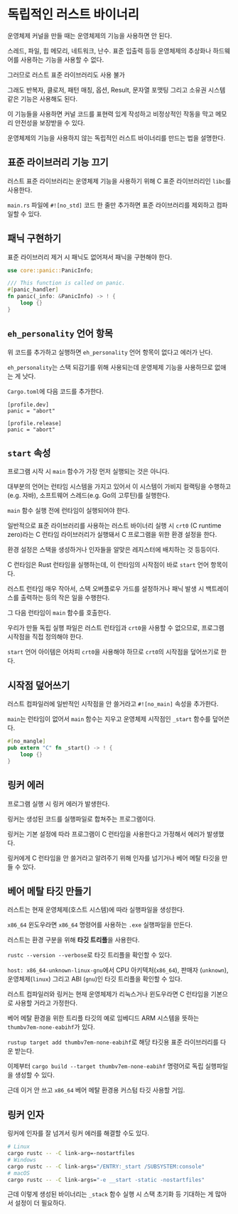 # 독립적인 러스트 바이너리

운영체제 커널을 만들 때는 운영체제의 기능을 사용하면 안 된다.

스레드, 파일, 힙 메모리, 네트워크, 난수. 표준 입출력 등등 운영체제의 추상화나 하드웨어를 사용하는 기능을 사용할 수 없다.

그러므로 러스트 표준 라이브러리도 사용 불가

그래도 반복자, 클로저, 패턴 매칭, 옵션, Result, 문자열 포맷팅 그리고 소유권 시스템 같은 기능은 사용해도 된다.

이 기능들을 사용하면 커널 코드를 표현력 있게 작성하고 비정상적인 작동을 막고 메모리 안전성을 보장받을 수 있다.

운영체제의 기능을 사용하지 않는 독립적인 러스트 바이너리를 만드는 법을 설명한다.

## 표준 라이브러리 기능 끄기

러스트 표준 라이브러리는 운영체제 기능을 사용하기 위해 C 표준 라이브러리인 `libc`를 사용한다.

`main.rs` 파일에 `#![no_std]` 코드 한 줄만 추가하면 표준 라이브러리를 제외하고 컴파일할 수 있다.

## 패닉 구현하기

표준 라이브러리 제거 시 패닉도 없어져서 패닉을 구현해야 한다.

```rust
use core::panic::PanicInfo;

/// This function is called on panic.
#[panic_handler]
fn panic(_info: &PanicInfo) -> ! {
    loop {}
}
```

## `eh_personality` 언어 항목

위 코드를 추가하고 실행하면 `eh_personality` 언어 항목이 없다고 에러가 난다.

`eh_personality`는 스택 되감기를 위해 사용되는데 운영체제 기능을 사용하므로 없애는 게 낫다.

`Cargo.toml`에 다음 코드를 추가한다.

```
[profile.dev]
panic = "abort"

[profile.release]
panic = "abort"
```

## `start` 속성

프로그램 시작 시 `main` 함수가 가장 먼저 실행되는 것은 아니다.

대부분의 언어는 런타임 시스템을 가지고 있어서 이 시스템이 가비지 컬랙팅을 수행하고(e.g. 자바), 소프트웨어 스레드(e.g. Go의 고루틴)를 실행한다.

`main` 함수 실행 전에 런타임이 실행되어야 한다.

일반적으로 표준 라이브러리를 사용하는 러스트 바이너리 실행 시 `crt0` (C runtime zero)라는 C 런타임 라이브러리가 실행돼서 C 프로그램을 위한 환경 설정을 한다.

환경 설정은 스택을 생성하거나 인자들을 알맞은 레지스터에 배치하는 것 등등이다.

C 런타임은 Rust 런타임을 실행하는데, 이 런타임의 시작점이 바로 `start` 언어 항목이다.

러스트 런타임 매우 작아서, 스택 오버플로우 가드를 설정하거나 패닉 발생 시 백트레이스를 출력하는 등의 작은 일을 수행한다.

그 다음 런타임이 `main` 함수를 호출한다.

우리가 만들 독립 실행 파일은 러스트 런타임과 `crt0`을 사용할 수 없으므로, 프로그램 시작점을 직접 정의해야 한다.

`start` 언어 아이템은 어차피 `crt0`을 사용해야 하므로 `crt0`의 시작점을 덮어쓰기로 한다.

## 시작점 덮어쓰기

러스트 컴파일러에 일반적인 시작점을 안 쓸거라고 `#![no_main]` 속성을 추가한다.

`main`는 런타임이 없어서 `main` 함수는 지우고 운영체제 시작점인 `_start` 함수를 덮어쓴다.

```rust
#[no_mangle]
pub extern "C" fn _start() -> ! {
    loop {}
}
```

## 링커 에러

프로그램 실행 시 링커 에러가 발생한다.

링커는 생성된 코드를 실행파일로 합쳐주는 프로그램이다.

링커는 기본 설정에 따라 프로그램이 C 런타임을 사용한다고 가정해서 에러가 발생했다.

링커에게 C 런타임을 안 쓸거라고 알려주기 위해 인자를 넘기거나 베어 메탈 타깃을 만들 수 있다.

## 베어 메탈 타깃 만들기

러스트는 현재 운영체제(호스트 시스템)에 따라 실행파일을 생성한다.

`x86_64` 윈도우라면 `x86_64` 명령어를 사용하는 `.exe` 실행파일을 만든다.

러스트는 환경 구분을 위해 **타깃 트리플**을 사용한다.

`rustc --version --verbose`로 타깃 트리플을 확인할 수 있다.

`host: x86_64-unknown-linux-gnu`에서 CPU 아키텍처(`x86_64`), 판매자 (`unknown`), 운영체제(`linux`) 그리고 ABI (`gnu`)인 타깃 트리플을 확인할 수 있다.

러스트 컴파일러와 링커는 현재 운영체제가 리눅스거나 윈도우라면 C 런타임을 기본으로 사용할 거라고 가정한다.

베어 메탈 환경을 위한 트리플 타깃의 예로 임베디드 ARM 시스템을 뜻하는 `thumbv7em-none-eabihf`가 있다.

`rustup target add thumbv7em-none-eabihf`로 해당 타깃용 표준 라이브러리를 다운 받는다.

이제부터 `cargo build --target thumbv7em-none-eabihf` 명령어로 독립 실행파일을 생성할 수 있다.

근데 이거 안 쓰고 `x86_64` 베어 메탈 환경용 커스텀 타깃 사용할 거임.

## 링커 인자

링커에 인자를 잘 넘겨서 링커 에러를 해결할 수도 있다.

```bash
# Linux
cargo rustc -- -C link-arg=-nostartfiles
# Windows
cargo rustc -- -C link-args="/ENTRY:_start /SUBSYSTEM:console"
# macOS
cargo rustc -- -C link-args="-e __start -static -nostartfiles"
```

근데 이렇게 생성된 바이너리는 `_stack` 함수 실행 시 스택 초기화 등 기대하는 게 많아서 설정이 더 필요하다.
